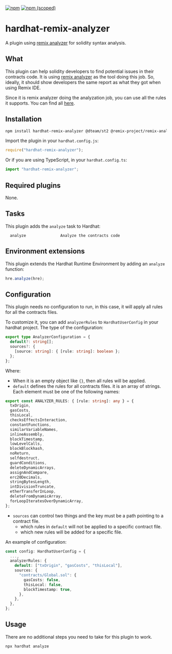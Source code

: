 [![npm](https://img.shields.io/npm/dt/hardhat-remix-analyzer)](https://www.npmjs.com/package/hardhat-remix-analyzer)
[![npm (scoped)](https://img.shields.io/npm/v/hardhat-remix-analyzer)](https://www.npmjs.com/package/hardhat-remix-analyzer)

# hardhat-remix-analyzer

A plugin using [remix analyzer](https://www.npmjs.com/package/@remix-project/remix-analyzer) for solidity syntax analysis.

## What

This plugin can help solidity developers to find potential issues in their contracts code. It is using [remix analyzer](https://www.npmjs.com/package/@remix-project/remix-analyzer) as the tool doing this job. So, ideally, it should show developers the same report as what they got when using Remix IDE.

Since it is remix analyzer doing the analyzation job, you can use all the rules it supports. You can find all [here](https://github.com/ethereum/remix-project/blob/master/libs/remix-analyzer/src/solidity-analyzer/modules/index.ts).

## Installation

```bash
npm install hardhat-remix-analyzer @dteam/st2 @remix-project/remix-analyzer fast-levenshtein
```

Import the plugin in your `hardhat.config.js`:

```js
require("hardhat-remix-analyzer");
```

Or if you are using TypeScript, in your `hardhat.config.ts`:

```ts
import "hardhat-remix-analyzer";
```

## Required plugins

None.

## Tasks

This plugin adds the `analyze` task to Hardhat:

```text
  analyze               Analyze the contracts code
```

## Environment extensions

This plugin extends the Hardhat Runtime Environment by adding an `analyze` function:

```ts
hre.analyze(hre);
```

## Configuration

This plugin needs no configuration to run, in this case, it will apply all rules for all the contracts files.

To customize it, you can add `analyzerRules` to `HardhatUserConfig` in your hardhat project. The type of the configuration:

```ts
export type AnalyzerConfiguration = {
  default?: string[];
  sources?: {
    [source: string]: { [rule: string]: boolean };
  };
};
```

Where:

- When it is an empty object like `{}`, then all rules will be applied.
- `default` defines the rules for all contracts files. it is an array of strings. Each element must be one of the following names:

```ts
export const ANALYZER_RULES: { [rule: string]: any } = {
  txOrigin,
  gasCosts,
  thisLocal,
  checksEffectsInteraction,
  constantFunctions,
  similarVariableNames,
  inlineAssembly,
  blockTimestamp,
  lowLevelCalls,
  blockBlockhash,
  noReturn,
  selfdestruct,
  guardConditions,
  deleteDynamicArrays,
  assignAndCompare,
  erc20Decimals,
  stringBytesLength,
  intDivisionTruncate,
  etherTransferInLoop,
  deleteFromDynamicArray,
  forLoopIteratesOverDynamicArray,
};
```

- `sources` can control two things and the key must be a path pointing to a contract file.
  - which rules in `default` will not be applied to a specific contract file.
  - which new rules will be added for a specific file.

An example of configuration:

```ts
const config: HardhatUserConfig = {
  ...,
  analyzerRules: {
    default: ["txOrigin", "gasCosts", "thisLocal"],
    sources: {
      "contracts/Global.sol": {
        gasCosts: false,
        thisLocal: false,
        blockTimestamp: true,
      },
    },
  },
};
```

## Usage

There are no additional steps you need to take for this plugin to work.

```shell
npx hardhat analyze
```

